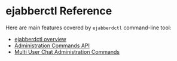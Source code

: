 # ejabberctl Reference

Here are main features covered by `ejabberdctl` command-line tool:

- [ejabberdctl overview](../guide/managing.md#ejabberdctl_commands)
- [Administration Commands API](../../developer/ejabberd-api/admin-api.md)
- [Multi User Chat Administration Commands](muc-admin.md)
